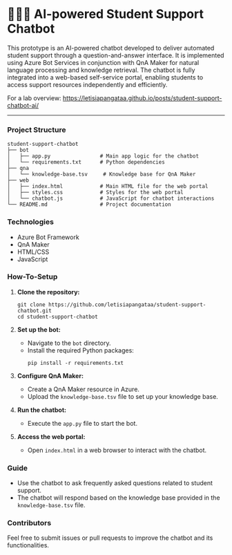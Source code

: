 # 👩🏻‍💻 AI-powered Student Support Chatbot

This prototype is an AI-powered chatbot developed to deliver automated student support through a question-and-answer interface. It is implemented using Azure Bot Services in conjunction with QnA Maker for natural language processing and knowledge retrieval. The chatbot is fully integrated into a web-based self-service portal, enabling students to access support resources independently and efficiently.

For a lab overview: https://letisiapangataa.github.io/posts/student-support-chatbot-ai/

---

### Project Structure

```
student-support-chatbot
├── bot
│   ├── app.py                # Main app logic for the chatbot
│   └── requirements.txt      # Python dependencies
├── qna
│   └── knowledge-base.tsv     # Knowledge base for QnA Maker
├── web
│   ├── index.html            # Main HTML file for the web portal
│   ├── styles.css            # Styles for the web portal
│   └── chatbot.js            # JavaScript for chatbot interactions
└── README.md                 # Project documentation
```

### Technologies

- Azure Bot Framework
- QnA Maker
- HTML/CSS
- JavaScript

### How-To-Setup

1. **Clone the repository:**
   ```
   git clone https://github.com/letisiapangataa/student-support-chatbot.git
   cd student-support-chatbot
   ```

2. **Set up the bot:**
   - Navigate to the `bot` directory.
   - Install the required Python packages:
     ```
     pip install -r requirements.txt
     ```

3. **Configure QnA Maker:**
   - Create a QnA Maker resource in Azure.
   - Upload the `knowledge-base.tsv` file to set up your knowledge base.

4. **Run the chatbot:**
   - Execute the `app.py` file to start the bot.

5. **Access the web portal:**
   - Open `index.html` in a web browser to interact with the chatbot.

### Guide

- Use the chatbot to ask frequently asked questions related to student support.
- The chatbot will respond based on the knowledge base provided in the `knowledge-base.tsv` file.

### Contributors

Feel free to submit issues or pull requests to improve the chatbot and its functionalities.
